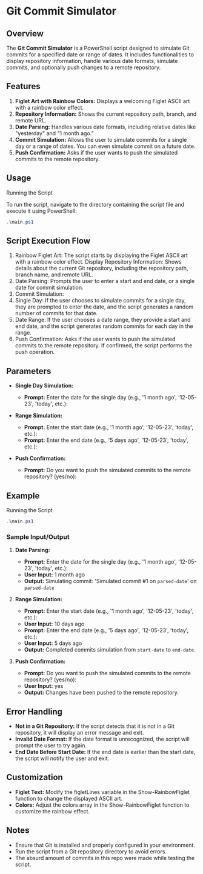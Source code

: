# Git Commit Simulator

## Overview

The **Git Commit Simulator** is a PowerShell script designed to simulate Git commits for a specified date or range of dates. It includes functionalities to display repository information, handle various date formats, simulate commits, and optionally push changes to a remote repository.

## Features

1. **Figlet Art with Rainbow Colors:** Displays a welcoming Figlet ASCII art with a rainbow color effect.
2. **Repository Information:** Shows the current repository path, branch, and remote URL.
3. **Date Parsing:** Handles various date formats, including relative dates like "yesterday" and "1 month ago."
4. **Commit Simulation:** Allows the user to simulate commits for a single day or a range of dates. You can even simulate commit on a future date.
5. **Push Confirmation:** Asks if the user wants to push the simulated commits to the remote repository.

## Usage

Running the Script

To run the script, navigate to the directory containing the script file and execute it using PowerShell:

```powershell
.\main.ps1
```

## Script Execution Flow

1. Rainbow Figlet Art: The script starts by displaying the Figlet ASCII art with a rainbow color effect.
   Display Repository Information: Shows details about the current Git repository, including the repository path, branch name, and remote URL.
2. Date Parsing: Prompts the user to enter a start and end date, or a single date for commit simulation.
3. Commit Simulation:
4. Single Day: If the user chooses to simulate commits for a single day, they are prompted to enter the date, and the script generates a random number of commits for that date.
5. Date Range: If the user chooses a date range, they provide a start and end date, and the script generates random commits for each day in the range.
6. Push Confirmation: Asks if the user wants to push the simulated commits to the remote repository. If confirmed, the script performs the push operation.

## Parameters

- **Single Day Simulation:**
  - **Prompt:** Enter the date for the single day (e.g., '1 month ago', '12-05-23', 'today', etc.):
- **Range Simulation:**

  - **Prompt:** Enter the start date (e.g., '1 month ago', '12-05-23', 'today', etc.):
  - **Prompt:** Enter the end date (e.g., '5 days ago', '12-05-23', 'today', etc.):

- **Push Confirmation:**
  - **Prompt:** Do you want to push the simulated commits to the remote repository? (yes/no):

## Example

Running the Script

```powershell
.\main.ps1
```

### Sample Input/Output

1.  **Date Parsing:**

    - **Prompt:** Enter the date for the single day (e.g., '1 month ago', '12-05-23', 'today', etc.):
    - **User Input:** 1 month ago
    - **Output:** Simulating commit: 'Simulated commit #1 on `parsed-date`' on `parsed-date`

2.  **Range Simulation:**

    - **Prompt:** Enter the start date (e.g., '1 month ago', '12-05-23', 'today', etc.):
    - **User Input:** 10 days ago
    - **Prompt:** Enter the end date (e.g., '5 days ago', '12-05-23', 'today', etc.):
    - **User Input:** 5 days ago
    - **Output:** Completed commits simulation from `start-date` to `end-date`.

3.  **Push Confirmation:**

    - **Prompt:** Do you want to push the simulated commits to the remote repository? (yes/no):
    - **User Input:** yes
    - **Output:** Changes have been pushed to the remote repository.

## Error Handling

- **Not in a Git Repository:** If the script detects that it is not in a Git repository, it will display an error message and exit.
- **Invalid Date Format:** If the date format is unrecognized, the script will prompt the user to try again.
- **End Date Before Start Date:** If the end date is earlier than the start date, the script will notify the user and exit.

## Customization

- **Figlet Text:** Modify the figletLines variable in the Show-RainbowFiglet function to change the displayed ASCII art.
- **Colors:** Adjust the colors array in the Show-RainbowFiglet function to customize the rainbow effect.

## Notes

- Ensure that Git is installed and properly configured in your environment.
- Run the script from a Git repository directory to avoid errors.
- The absurd amount of commits in this repo were made while testing the script.
